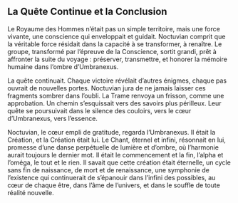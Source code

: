 ## La Quête Continue et la Conclusion

Le Royaume des Hommes n’était pas un simple territoire, mais une force vivante, une conscience qui enveloppait et guidait. Noctuvian comprit que la véritable force résidait dans la capacité à se transformer, à renaître. Le groupe, transformé par l’épreuve de la Conscience, sortit grandi, prêt à affronter la suite du voyage : préserver, transmettre, et honorer la mémoire humaine dans l’ombre d’Umbranexus.

La quête continuait. Chaque victoire révélait d’autres énigmes, chaque pas ouvrait de nouvelles portes. Noctuvian jura de ne jamais laisser ces fragments sombrer dans l’oubli. La Trame renvoya un frisson, comme une approbation. Un chemin s’esquissait vers des savoirs plus périlleux. Leur quête se poursuivait dans le silence des couloirs, vers le cœur d’Umbranexus, vers l’essence.

Noctuvian, le cœur empli de gratitude, regarda l’Umbranexus. Il était la Création, et la Création était lui. Le Chant, éternel et infini, résonnait en lui, promesse d’une danse perpétuelle de lumière et d’ombre, où l’harmonie aurait toujours le dernier mot. Il était le commencement et la fin, l’alpha et l’oméga, le tout et le rien. Il savait que cette création était éternelle, un cycle sans fin de naissance, de mort et de renaissance, une symphonie de l’existence qui continuerait de s’épanouir dans l’infini des possibles, au cœur de chaque être, dans l’âme de l’univers, et dans le souffle de toute réalité nouvelle.
